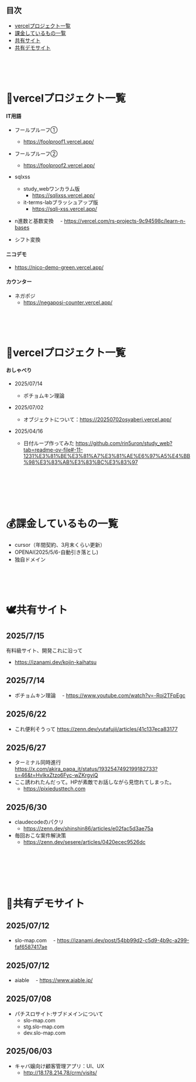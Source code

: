 ##  目次

- [vercelプロジェクト一覧](#vercelプロジェクト一覧)
- [課金しているもの一覧](#課金しているもの一覧)
- [共有サイト](#共有サイト)
- [共有デモサイト](#共有デモサイト)
<br><br><br><br><br>
# 🌱vercelプロジェクト一覧

#### IT用語
- フールプルーフ①
  - https://foolproof1.vercel.app/

- フールプルーフ②
  - https://foolproof2.vercel.app/

- sqlxss
  - study_webワンカラム版
    - https://sqlixss.vercel.app/
  - it-terms-labブラッシュアップ版
    - https://sqli-xss.vercel.app/

- n進数と基数変換
　- https://vercel.com/rs-projects-9c94598c/learn-n-bases
- シフト変換

#### ニコデモ
- https://nico-demo-green.vercel.app/

#### カウンター
- ネガポジ
  - https://negaposi-counter.vercel.app/
<br><br><br><br><br>
# 🌱vercelプロジェクト一覧
#### おしゃべり
- 2025/07/14
  - ポチョムキン理論
- 2025/07/02
  - オブジェクトについて：https://20250702osyaberi.vercel.app/

- 2025/04/16
    - 日付ループ作ってみた
https://github.com/rin5uron/study_web?tab=readme-ov-file#-11-1231%E3%81%BE%E3%81%A7%E3%81%AE%E6%97%A5%E4%BB%98%E3%83%AB%E3%83%BC%E3%83%97


  
<br><br><br><br><br>
# 💰課金しているもの一覧

- cursor（年間契約、3月末くらい更新）
- OPENAI(2025/5/6-自動引き落とし)
- 独自ドメイン
<br><br><br><br><br>
# 🕊️共有サイト
## 2025/7/15
有料級サイト、開発これに沿って
- https://izanami.dev/kojin-kaihatsu

## 2025/7/14
- ポチョムキン理論
　- https://www.youtube.com/watch?v=-Roj2TFpEgc

## 2025/6/22
- これ便利そうって https://zenn.dev/yutafujii/articles/41c137eca83177

## 2025/6/27
- ターミナル同時進行 https://x.com/akira_papa_it/status/1932547492199182733?s=46&t=HvIkxZtzo6Fyc-wZKrgyiQ
- ここ誘われたんだって。HPが素敵でお話しながら見惚れてしまった。
  - https://pixiedusttech.com

## 2025/6/30
- claudecodeのパクリ
  - https://zenn.dev/shinshin86/articles/e02fac5d3ae75a
- 毎回おこな案件解決策
  - https://zenn.dev/sesere/articles/0420ecec9526dc

<br><br><br><br><br>
# 🔗共有デモサイト
## 2025/07/12
- slo-map.com
　- https://izanami.dev/post/54bb99d2-c5d9-4b9c-a299-faf6587417ae
## 2025/07/12
- aiable
　- https://www.aiable.jp/
## 2025/07/08
- パチスロサイト:サブドメインについて
  - slo-map.com
  - stg.slo-map.com
  - dev.slo-map.com
## 2025/06/03
- キャバ嬢向け顧客管理アプリ：UI、UX
  - http://18.178.214.78/crm/visits/
